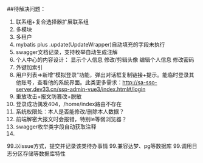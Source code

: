 ##待解决问题：
1. 联系组+复合选择器扩展联系组
2. 多模块
3. 多租户
4. mybatis plus .update(UpdateWrapper)自动填充的字段未执行
5. swagger文档记录，支持枚举自动生成注解
6. 个人中心的内容设计：
   显示个人信息
   修改/剪辑头像
   编辑个人信息
   修改密码
7. 外键加索引
8. 用户列表=>新增“模拟登录”功能，弹出对话框复制链接+提示。能临时登录其他账号，查看他的系统界面。此类更多需求：http://sa-sso-server.dev33.cn/ssp-admin-vue3/index.html#/login
9. 重放攻击+报文防篡改+脱敏
10. 登录成功偶发404，/home/index路由不存在
11. 系统权限处：本人是否能修改/删除本人数据？
12. 前端解密大报文时会报错，特别ie等弱浏览器？
13. swagger枚举类字段自动获取注释
14. 

99.以issue方式，提交并记录该类待办事情
99.兼容达梦、pg等数据库
99.调用日志分区存储等数据库特性